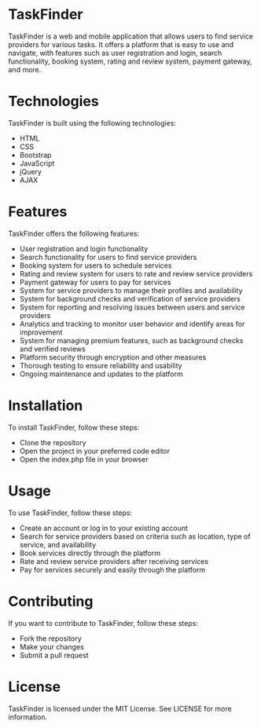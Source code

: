 # TaskFinder
TaskFinder is a web and mobile application that allows users to find service providers for various tasks. It offers a platform that is easy to use and navigate, with features such as user registration and login, search functionality, booking system, rating and review system, payment gateway, and more.

# Technologies
TaskFinder is built using the following technologies:  

* HTML  
* CSS  
* Bootstrap  
* JavaScript  
* jQuery  
* AJAX  

# Features
TaskFinder offers the following features:  

* User registration and login functionality  
* Search functionality for users to find service providers  
* Booking system for users to schedule services  
* Rating and review system for users to rate and review service providers  
* Payment gateway for users to pay for services  
* System for service providers to manage their profiles and availability  
* System for background checks and verification of service providers  
* System for reporting and resolving issues between users and service providers  
* Analytics and tracking to monitor user behavior and identify areas for improvement  
* System for managing premium features, such as background checks and verified reviews  
* Platform security through encryption and other measures  
* Thorough testing to ensure reliability and usability  
* Ongoing maintenance and updates to the platform  

# Installation
To install TaskFinder, follow these steps:  

* Clone the repository  
* Open the project in your preferred code editor  
* Open the index.php file in your browser  

# Usage
To use TaskFinder, follow these steps:  

* Create an account or log in to your existing account  
* Search for service providers based on criteria such as location, type of service, and availability  
* Book services directly through the platform  
* Rate and review service providers after receiving services  
* Pay for services securely and easily through the platform  

# Contributing
If you want to contribute to TaskFinder, follow these steps:  

* Fork the repository  
* Make your changes  
* Submit a pull request  

# License
TaskFinder is licensed under the MIT License. See LICENSE for more information.